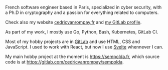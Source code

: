 French software engineer based in Paris, specialized in cyber security, with a Ph.D in cryptography and a passion for everything related to computers.

Check also my website [cedricvanrompay.fr](https://cedricvanrompay.fr/) and [my GitLab profile](https://gitlab.com/cedricvanrompay).

As part of my work, I mostly use Go, Python, Bash, Kubernetes, GitLab CI.

Most of my hobby projects are in [GitLab](https://gitlab.com/cedricvanrompay) and use HTML, CSS and JavaScript. I used to work with React, but now I use [Svelte](https://svelte.dev/) whennever I can.

My main hobby project at the moment is https://sempolda.fr, which source code is at https://gitlab.com/cedricvanrompay/sempolda.
